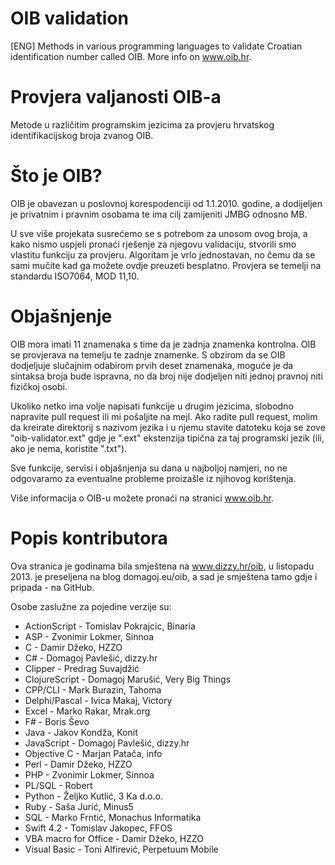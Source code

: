 # OIB validation
[ENG] Methods in various programming languages to validate Croatian identification number called OIB. More info on www.oib.hr.

# Provjera valjanosti OIB-a
Metode u različitim programskim jezicima za provjeru hrvatskog identifikacijskog broja zvanog OIB. 

# Što je OIB?

OIB je obavezan u poslovnoj korespodenciji od 1.1.2010. godine, a dodijeljen je privatnim i pravnim osobama te ima cilj zamijeniti JMBG odnosno MB.

U sve više projekata susrećemo se s potrebom za unosom ovog broja, a kako nismo uspjeli pronaći rješenje za njegovu validaciju, stvorili smo vlastitu funkciju za provjeru. Algoritam je vrlo jednostavan, no čemu da se sami mučite kad ga možete ovdje preuzeti besplatno. Provjera se temelji na standardu ISO7064, MOD 11,10.

# Objašnjenje

OIB mora imati 11 znamenaka s time da je zadnja znamenka kontrolna. OIB se provjerava na temelju te zadnje znamenke. S obzirom da se OIB dodjeljuje slučajnim odabirom prvih deset znamenaka, moguće je da sintaksa broja bude ispravna, no da broj nije dodjeljen niti jednoj pravnoj niti fizičkoj osobi.

Ukoliko netko ima volje napisati funkcije u drugim jezicima, slobodno napravite pull request ili mi pošaljite na mejl.
Ako radite pull request, molim da kreirate direktorij s nazivom jezika i u njemu stavite datoteku koja se zove "oib-validator.ext" gdje je ".ext" ekstenzija tipična za taj programski jezik (ili, ako je nema, koristite ".txt").

Sve funkcije, servisi i objašnjenja su dana u najboljoj namjeri, no ne odgovaramo za eventualne probleme proizašle iz njihovog korištenja.

Više informacija o OIB-u možete pronaći na stranici www.oib.hr.

# Popis kontributora

Ova stranica je godinama bila smještena na www.dizzy.hr/oib, u listopadu 2013. je preseljena na blog domagoj.eu/oib, a sad je smještena tamo gdje i pripada - na GitHub. 

Osobe zaslužne za pojedine verzije su:
- ActionScript - Tomislav Pokrajcic, Binaria 
- ASP - Zvonimir Lokmer, Sinnoa 
- C - Damir Džeko, HZZO 
- C# - Domagoj Pavlešić, dizzy.hr 
- Clipper - Predrag Suvajdžić
- ClojureScript - Domagoj Marušić, Very Big Things
- CPP/CLI - Mark Burazin, Tahoma
- Delphi/Pascal - Ivica Makaj, Victory 
- Excel - Marko Rakar, Mrak.org
- F# - Boris Ševo 
- Java - Jakov Kondža, Konit 
- JavaScript - Domagoj Pavlešić, dizzy.hr
- Objective C - Marjan Patača, info 
- Perl - Damir Džeko, HZZO 
- PHP - Zvonimir Lokmer, Sinnoa 
- PL/SQL - Robert
- Python - Željko Kutlić, 3 Ka d.o.o. 
- Ruby - Saša Jurić, Minus5 
- SQL - Marko Frntić, Monachus Informatika 
- Swift 4.2 - Tomislav Jakopec, FFOS
- VBA macro for Office - Damir Džeko, HZZO 
- Visual Basic - Toni Alfirević, Perpetuum Mobile 
